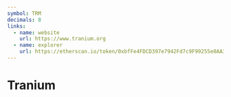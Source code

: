 ```yaml
---
symbol: TRM
decimals: 8
links:
  - name: website
    url: https://www.tranium.org
  - name: explorer
    url: https://etherscan.io/token/0xbfFe4FDCD397e7942Fd7c9F99255e0AA34E4B3FB
---
```


# Tranium

